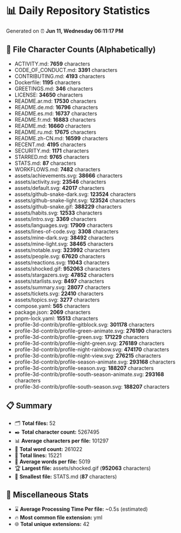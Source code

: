 # 📊 Daily Repository Statistics
Generated on ⏰ **Jun 11, Wednesday 06:11:17 PM**

## 📂 File Character Counts (Alphabetically)
- ACTIVITY.md: **7659** characters
- CODE_OF_CONDUCT.md: **3391** characters
- CONTRIBUTING.md: **4193** characters
- Dockerfile: **1195** characters
- GREETINGS.md: **346** characters
- LICENSE: **34650** characters
- README.ar.md: **17530** characters
- README.de.md: **16796** characters
- README.es.md: **16737** characters
- README.fr.md: **16883** characters
- README.md: **16660** characters
- README.ru.md: **17675** characters
- README.zh-CN.md: **16599** characters
- RECENT.md: **4195** characters
- SECURITY.md: **1171** characters
- STARRED.md: **9765** characters
- STATS.md: **87** characters
- WORKFLOWS.md: **7482** characters
- assets/achievements.svg: **38666** characters
- assets/activity.svg: **23546** characters
- assets/default.svg: **42017** characters
- assets/github-snake-dark.svg: **123524** characters
- assets/github-snake-light.svg: **123524** characters
- assets/github-snake.gif: **388229** characters
- assets/habits.svg: **12533** characters
- assets/intro.svg: **3369** characters
- assets/languages.svg: **17909** characters
- assets/lines-of-code.svg: **3308** characters
- assets/mine-dark.svg: **38492** characters
- assets/mine-light.svg: **38465** characters
- assets/notable.svg: **323992** characters
- assets/people.svg: **67620** characters
- assets/reactions.svg: **11043** characters
- assets/shocked.gif: **952063** characters
- assets/stargazers.svg: **47852** characters
- assets/starlists.svg: **8497** characters
- assets/summary.svg: **28077** characters
- assets/tickets.svg: **22410** characters
- assets/topics.svg: **3277** characters
- compose.yaml: **565** characters
- package.json: **2069** characters
- pnpm-lock.yaml: **15513** characters
- profile-3d-contrib/profile-gitblock.svg: **301178** characters
- profile-3d-contrib/profile-green-animate.svg: **276190** characters
- profile-3d-contrib/profile-green.svg: **171229** characters
- profile-3d-contrib/profile-night-green.svg: **276189** characters
- profile-3d-contrib/profile-night-rainbow.svg: **474170** characters
- profile-3d-contrib/profile-night-view.svg: **276215** characters
- profile-3d-contrib/profile-season-animate.svg: **293168** characters
- profile-3d-contrib/profile-season.svg: **188207** characters
- profile-3d-contrib/profile-south-season-animate.svg: **293168** characters
- profile-3d-contrib/profile-south-season.svg: **188207** characters

## 📋 Summary
- 🗂️ **Total files:** 52
- ✒️ **Total character count:** 5267495
- 📊 **Average characters per file:** 101297
- 📝 **Total word count:** 261022
- 🧾 **Total lines:** 15221
- 📐 **Average words per file:** 5019
- 🏆 **Largest file:** assets/shocked.gif (**952063** characters)
- 🥉 **Smallest file:** STATS.md (**87** characters)

## 🌟 Miscellaneous Stats
- ⌛ **Average Processing Time Per file:** ~0.5s (estimated)
- 🔥 **Most common file extension:** yml
- 🌐 **Total unique extensions:** 42
